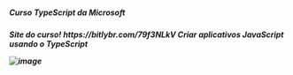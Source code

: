 <h5>Curso TypeScript da Microsoft <h5>  
Site do curso! https://bitlybr.com/79f3NLkV
Criar aplicativos JavaScript usando o TypeScript 
  
![image](https://external-content.duckduckgo.com/iu/?u=https%3A%2F%2Fmedia.boingboing.net%2Fwp-content%2Fuploads%2F2015%2F11%2Ftesting.gif&f=1&nofb=1)

